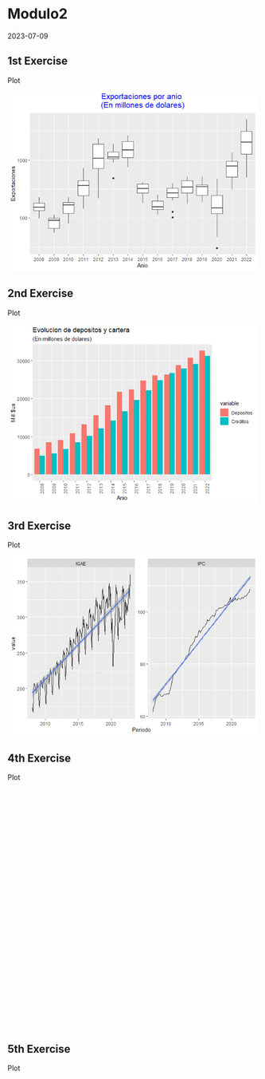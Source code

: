 Modulo2
================
2023-07-09

## 1st Exercise

Plot

![](RMD_Roberto_Rodriguez_files/figure-gfm/first-1.png)<!-- -->

## 2nd Exercise

Plot

![](RMD_Roberto_Rodriguez_files/figure-gfm/second-1.png)<!-- -->

## 3rd Exercise

Plot

![](RMD_Roberto_Rodriguez_files/figure-gfm/third-1.png)<!-- -->

## 4th Exercise

Plot

<div id="htmlwidget-3214f0784709f15627f6" style="width:672px;height:480px;" class="dygraphs html-widget"></div>
<script type="application/json" data-for="htmlwidget-3214f0784709f15627f6">{"x":{"attrs":{"labels":["month","Depositos","Creditos"],"legend":"auto","retainDateWindow":false,"axes":{"x":{"pixelsPerLabel":60}},"showRangeSelector":true,"rangeSelectorHeight":40,"rangeSelectorPlotFillColor":" #A7B1C4","rangeSelectorPlotStrokeColor":"#808FAB","interactionModel":"Dygraph.Interaction.defaultModel"},"scale":"monthly","annotations":[],"shadings":[],"events":[],"format":"date","data":[["2008-01-01T00:00:00.000Z","2008-02-01T00:00:00.000Z","2008-03-01T00:00:00.000Z","2008-04-01T00:00:00.000Z","2008-05-01T00:00:00.000Z","2008-06-01T00:00:00.000Z","2008-07-01T00:00:00.000Z","2008-08-01T00:00:00.000Z","2008-09-01T00:00:00.000Z","2008-10-01T00:00:00.000Z","2008-11-01T00:00:00.000Z","2008-12-01T00:00:00.000Z","2009-01-01T00:00:00.000Z","2009-02-01T00:00:00.000Z","2009-03-01T00:00:00.000Z","2009-04-01T00:00:00.000Z","2009-05-01T00:00:00.000Z","2009-06-01T00:00:00.000Z","2009-07-01T00:00:00.000Z","2009-08-01T00:00:00.000Z","2009-09-01T00:00:00.000Z","2009-10-01T00:00:00.000Z","2009-11-01T00:00:00.000Z","2009-12-01T00:00:00.000Z","2010-01-01T00:00:00.000Z","2010-02-01T00:00:00.000Z","2010-03-01T00:00:00.000Z","2010-04-01T00:00:00.000Z","2010-05-01T00:00:00.000Z","2010-06-01T00:00:00.000Z","2010-07-01T00:00:00.000Z","2010-08-01T00:00:00.000Z","2010-09-01T00:00:00.000Z","2010-10-01T00:00:00.000Z","2010-11-01T00:00:00.000Z","2010-12-01T00:00:00.000Z","2011-01-01T00:00:00.000Z","2011-02-01T00:00:00.000Z","2011-03-01T00:00:00.000Z","2011-04-01T00:00:00.000Z","2011-05-01T00:00:00.000Z","2011-06-01T00:00:00.000Z","2011-07-01T00:00:00.000Z","2011-08-01T00:00:00.000Z","2011-09-01T00:00:00.000Z","2011-10-01T00:00:00.000Z","2011-11-01T00:00:00.000Z","2011-12-01T00:00:00.000Z","2012-01-01T00:00:00.000Z","2012-02-01T00:00:00.000Z","2012-03-01T00:00:00.000Z","2012-04-01T00:00:00.000Z","2012-05-01T00:00:00.000Z","2012-06-01T00:00:00.000Z","2012-07-01T00:00:00.000Z","2012-08-01T00:00:00.000Z","2012-09-01T00:00:00.000Z","2012-10-01T00:00:00.000Z","2012-11-01T00:00:00.000Z","2012-12-01T00:00:00.000Z","2013-01-01T00:00:00.000Z","2013-02-01T00:00:00.000Z","2013-03-01T00:00:00.000Z","2013-04-01T00:00:00.000Z","2013-05-01T00:00:00.000Z","2013-06-01T00:00:00.000Z","2013-07-01T00:00:00.000Z","2013-08-01T00:00:00.000Z","2013-09-01T00:00:00.000Z","2013-10-01T00:00:00.000Z","2013-11-01T00:00:00.000Z","2013-12-01T00:00:00.000Z","2014-01-01T00:00:00.000Z","2014-02-01T00:00:00.000Z","2014-03-01T00:00:00.000Z","2014-04-01T00:00:00.000Z","2014-05-01T00:00:00.000Z","2014-06-01T00:00:00.000Z","2014-07-01T00:00:00.000Z","2014-08-01T00:00:00.000Z","2014-09-01T00:00:00.000Z","2014-10-01T00:00:00.000Z","2014-11-01T00:00:00.000Z","2014-12-01T00:00:00.000Z","2015-01-01T00:00:00.000Z","2015-02-01T00:00:00.000Z","2015-03-01T00:00:00.000Z","2015-04-01T00:00:00.000Z","2015-05-01T00:00:00.000Z","2015-06-01T00:00:00.000Z","2015-07-01T00:00:00.000Z","2015-08-01T00:00:00.000Z","2015-09-01T00:00:00.000Z","2015-10-01T00:00:00.000Z","2015-11-01T00:00:00.000Z","2015-12-01T00:00:00.000Z","2016-01-01T00:00:00.000Z","2016-02-01T00:00:00.000Z","2016-03-01T00:00:00.000Z","2016-04-01T00:00:00.000Z","2016-05-01T00:00:00.000Z","2016-06-01T00:00:00.000Z","2016-07-01T00:00:00.000Z","2016-08-01T00:00:00.000Z","2016-09-01T00:00:00.000Z","2016-10-01T00:00:00.000Z","2016-11-01T00:00:00.000Z","2016-12-01T00:00:00.000Z","2017-01-01T00:00:00.000Z","2017-02-01T00:00:00.000Z","2017-03-01T00:00:00.000Z","2017-04-01T00:00:00.000Z","2017-05-01T00:00:00.000Z","2017-06-01T00:00:00.000Z","2017-07-01T00:00:00.000Z","2017-08-01T00:00:00.000Z","2017-09-01T00:00:00.000Z","2017-10-01T00:00:00.000Z","2017-11-01T00:00:00.000Z","2017-12-01T00:00:00.000Z","2018-01-01T00:00:00.000Z","2018-02-01T00:00:00.000Z","2018-03-01T00:00:00.000Z","2018-04-01T00:00:00.000Z","2018-05-01T00:00:00.000Z","2018-06-01T00:00:00.000Z","2018-07-01T00:00:00.000Z","2018-08-01T00:00:00.000Z","2018-09-01T00:00:00.000Z","2018-10-01T00:00:00.000Z","2018-11-01T00:00:00.000Z","2018-12-01T00:00:00.000Z","2019-01-01T00:00:00.000Z","2019-02-01T00:00:00.000Z","2019-03-01T00:00:00.000Z","2019-04-01T00:00:00.000Z","2019-05-01T00:00:00.000Z","2019-06-01T00:00:00.000Z","2019-07-01T00:00:00.000Z","2019-08-01T00:00:00.000Z","2019-09-01T00:00:00.000Z","2019-10-01T00:00:00.000Z","2019-11-01T00:00:00.000Z","2019-12-01T00:00:00.000Z","2020-01-01T00:00:00.000Z","2020-02-01T00:00:00.000Z","2020-03-01T00:00:00.000Z","2020-04-01T00:00:00.000Z","2020-05-01T00:00:00.000Z","2020-06-01T00:00:00.000Z","2020-07-01T00:00:00.000Z","2020-08-01T00:00:00.000Z","2020-09-01T00:00:00.000Z","2020-10-01T00:00:00.000Z","2020-11-01T00:00:00.000Z","2020-12-01T00:00:00.000Z","2021-01-01T00:00:00.000Z","2021-02-01T00:00:00.000Z","2021-03-01T00:00:00.000Z","2021-04-01T00:00:00.000Z","2021-05-01T00:00:00.000Z","2021-06-01T00:00:00.000Z","2021-07-01T00:00:00.000Z","2021-08-01T00:00:00.000Z","2021-09-01T00:00:00.000Z","2021-10-01T00:00:00.000Z","2021-11-01T00:00:00.000Z","2021-12-01T00:00:00.000Z","2022-01-01T00:00:00.000Z","2022-02-01T00:00:00.000Z","2022-03-01T00:00:00.000Z","2022-04-01T00:00:00.000Z","2022-05-01T00:00:00.000Z","2022-06-01T00:00:00.000Z","2022-07-01T00:00:00.000Z","2022-08-01T00:00:00.000Z","2022-09-01T00:00:00.000Z","2022-10-01T00:00:00.000Z","2022-11-01T00:00:00.000Z","2022-12-01T00:00:00.000Z"],[5482.99176287915,5677.3622376631,5776.1888788473,5946.56648969589,6146.34047907212,6215.91009239045,6451.23901260937,6490.85343325894,6579.36408590844,6564.08135151076,6625.53659523816,6876.22629527116,6969.52372619225,7078.92653852654,7173.29395796844,7235.00026830273,7278.32375368293,7588.72702455954,7592.21662305022,7747.54969973314,8117.47819518508,8256.2189812109,8259.63618256097,8470.54749029699,8615.31290705021,8717.72575597561,8732.17396611621,8635.49671129555,8744.01168384075,8674.13252430416,8664.35997303874,8727.4607273759,8890.33089342611,8971.95891273458,9118.34846661638,9049.88013803602,9080.78753015607,9211.63438005058,9315.93490725797,9212.04887642816,9244.26185430914,9542.33867871512,9611.38624222125,9846.21814058952,10033.1958011776,10127.2330724905,10491.2135765,10851.9352591953,10859.0078987157,11032.0044285977,11345.1782787974,11385.8559181108,11599.1490832974,11814.8226470189,11810.3036785496,11970.592543,12070.4958795189,12257.7169184388,12554.865592242,13255.2995318017,13148.0324229461,13332.7490127434,13411.9249836414,13370.6041430029,13565.5282890117,13851.6885684111,13902.0415003863,14048.635453656,14211.969063898,14526.844735981,14596.8062367536,15580.3189652274,15558.4139683659,15536.5252814169,15707.0713288717,15834.5938289198,15729.3512233309,15965.790228035,15939.4027952988,16053.8820999242,16615.2200304009,17038.8686384052,17365.437245812,18257.2766168076,18007.5748806618,18067.3698382055,18119.9923783236,18232.9160009621,18683.4407015248,19181.1718149271,19079.0429432259,19421.671700777,19759.0362982988,20015.5232322682,20344.2589250364,21774.6839919475,21027.6710364679,21134.5407639446,21224.9523859621,21358.143198293,21616.0566697624,21510.1177476866,21405.9736751924,21548.3856419227,21777.6981843732,21951.4077982405,22001.7242485335,22362.7121480598,22191.0819928848,22299.534755277,22371.0965835335,22101.7618255379,22322.1367584388,22790.5401724767,22852.702467414,23149.8670951181,23801.6927541006,24126.7843790918,24282.7256640758,24799.410614258,24543.7955466327,24540.3162369431,24785.6575073965,24687.7367994563,25135.3620447157,25499.8577195073,25308.6632257609,25577.2301212988,25361.8572071297,25578.1761951531,25503.368950656,26153.8772997099,25655.8894850219,25726.3042279679,25878.6319467376,25687.1395895,26128.1410021574,26281.4921980452,26182.095632481,26329.7461442347,26338.6614691239,26064.2890097026,25470.609534879,26157.1217118819,25854.2854189796,26041.3836958542,26743.9793122318,27353.4494836968,27586.5063495481,27502.4840965933,27392.811713551,27614.3133135656,27746.2332151749,27615.1395237055,27819.010455758,28793.1149105466,28452.2267687828,28428.1745556254,28655.7712698469,28753.6748401939,28888.7849329723,29049.1919479723,29190.8871658265,29720.8882428878,30227.3757208557,30072.8189912595,30206.0291603338,30770.2167850671,30527.7070047289,30596.3752122974,30887.9216241764,30769.9199358659,30770.7317959082,31226.0262651691,31205.6367863047,31557.2815214373,31837.2815100408,31838.0207712711,31974.2016191079,32658.9495168805],[4215.0987963413,4239.21307047326,4289.42723441216,4395.33554361644,4496.98180301248,4611.84954123876,4717.39871969744,4775.01231105436,4847.99806427611,4904.28521742324,4937.73253238164,4980.84036953515,4950.80622980631,4950.23345678479,4961.67539342037,5033.51976247346,5079.69947500861,5161.9963432109,5188.00880349498,5235.43583124534,5320.62288507174,5400.59723907174,5462.51359310043,5599.88411392253,5549.6717267561,5586.07244336872,5654.69802253659,5792.04798737159,5909.4369872769,5995.33621722525,6113.36467097704,6218.97400546915,6334.42154168867,6454.72532496413,6586.84528302155,6767.48183873775,6793.18945024422,6860.38379081503,6999.5226217,7176.64453640058,7421.65113262119,7601.77777419041,7767.88969346725,7900.73712649927,8042.44095171179,8150.88920066812,8309.99230146793,8499.2382753207,8532.01077069679,8583.55362096501,8712.39542222449,8929.33419439067,9120.6984930656,9272.00630929154,9458.76644656851,9654.13098328863,9750.14003055394,9938.12387178717,10096.0158845904,10232.2450551166,10293.3621140918,10397.1013203178,10501.853950812,10794.2662757201,11038.4722459577,11201.0463287799,11399.2019613557,11546.0026476793,11665.9524319883,11841.7615485117,12087.8697370845,12197.6436644315,12101.1283774067,12206.6119672187,12355.4932592638,12676.5174582945,12925.5060188907,13063.4132928965,13251.3233782157,13321.6424480831,13542.8834704577,13708.9570803469,13949.3992466195,14186.6520357901,14160.4461620583,14251.4203453192,14437.4111760423,14750.1798728163,15011.6583060802,15215.1026208863,15437.5210906633,15655.5160481137,15842.9526772172,16103.6241815991,16384.6998437289,16662.3802594388,16711.6758585787,16832.7672880292,17082.8679568105,17377.3645809971,17631.7279780627,17856.0036121749,18048.9236825991,18243.360896156,18462.8243405816,18655.1402011239,19453.9569318834,19679.7041538003,19737.8085428294,19906.6875258499,20144.9106953455,20428.8379807318,20674.023959777,20858.5230352624,21033.4443624257,21293.405743879,21553.942919605,21745.0131020539,21935.638000793,22166.2713156895,22240.5934927245,22428.6526620394,22599.9076888484,22935.2540636808,23194.1737124271,23432.1401470262,23662.2678348732,23893.4720571122,24097.5908836312,24387.98586243,24651.4742041618,24870.9704576793,24921.3227236545,25114.3722126399,25368.3878696953,25491.6268868805,25751.1674155918,25909.9384973134,26137.1764745292,26285.6517235612,26434.8088876152,26472.3000818586,26494.958304984,26787.1490495394,26760.2523009431,26831.7400860554,26712.8067254708,26839.8559353061,27157.8202982741,27129.1397242872,27222.5562731808,27301.8310285087,27369.0860380394,27602.7536014155,27813.156826898,27914.9340989052,27681.6355226706,27630.609181465,27604.5019129052,27831.0073875977,27945.2281278411,27990.482445293,28073.2802974461,28330.2223365671,28518.3466949883,28732.7080086589,28928.0759932974,29064.0876283907,29054.1165286633,29210.4399038324,29407.4411403673,29649.2269421297,29908.020166481,30134.3575596778,30275.7107245248,30502.9871283936,30709.6895506603,30895.14177857,31073.1531504373,31305.1180375845]]},"evals":["attrs.interactionModel"],"jsHooks":[]}</script>

## 5th Exercise

Plot

<div id="htmlwidget-82232d172d7cfa534c8d" style="width:672px;height:480px;" class="plotly html-widget"></div>
<script type="application/json" data-for="htmlwidget-82232d172d7cfa534c8d">{"x":{"visdat":{"e002eb84790":["function () ","plotlyVisDat"]},"cur_data":"e002eb84790","attrs":{"e002eb84790":{"mode":"lines","alpha_stroke":1,"sizes":[10,100],"spans":[1,20],"type":"scatter"},"e002eb84790.1":{"mode":"lines","alpha_stroke":1,"sizes":[10,100],"spans":[1,20],"type":"scatter","x":{},"y":{},"inherit":true}},"layout":{"width":900,"margin":{"b":40,"l":60,"t":25,"r":10},"showlegend":false,"title":"Time Series with Rangeslider","xaxis":{"domain":[0,1],"automargin":true,"rangeslider":{"visible":true},"zerolinecolor":"#ffff","zerolinewidth":2,"gridcolor":"ffff","title":"Periodo"},"yaxis":{"domain":[0,1],"automargin":true,"zerolinecolor":"#ffff","zerolinewidth":2,"gridcolor":"ffff","title":"Export"},"plot_bgcolor":"#e5ecf6","hovermode":"closest"},"source":"A","config":{"modeBarButtonsToAdd":["hoverclosest","hovercompare"],"showSendToCloud":false},"data":[{"mode":"lines","type":"scatter","marker":{"color":"rgba(31,119,180,1)","line":{"color":"rgba(31,119,180,1)"}},"error_y":{"color":"rgba(31,119,180,1)"},"error_x":{"color":"rgba(31,119,180,1)"},"line":{"color":"rgba(31,119,180,1)"},"xaxis":"x","yaxis":"y","frame":null},{"mode":"lines","type":"scatter","x":["2008-01-01","2008-02-01","2008-03-01","2008-04-01","2008-05-01","2008-06-01","2008-07-01","2008-08-01","2008-09-01","2008-10-01","2008-11-01","2008-12-01","2009-01-01","2009-02-01","2009-03-01","2009-04-01","2009-05-01","2009-06-01","2009-07-01","2009-08-01","2009-09-01","2009-10-01","2009-11-01","2009-12-01","2010-01-01","2010-02-01","2010-03-01","2010-04-01","2010-05-01","2010-06-01","2010-07-01","2010-08-01","2010-09-01","2010-10-01","2010-11-01","2010-12-01","2011-01-01","2011-02-01","2011-03-01","2011-04-01","2011-05-01","2011-06-01","2011-07-01","2011-08-01","2011-09-01","2011-10-01","2011-11-01","2011-12-01","2012-01-01","2012-02-01","2012-03-01","2012-04-01","2012-05-01","2012-06-01","2012-07-01","2012-08-01","2012-09-01","2012-10-01","2012-11-01","2012-12-01","2013-01-01","2013-02-01","2013-03-01","2013-04-01","2013-05-01","2013-06-01","2013-07-01","2013-08-01","2013-09-01","2013-10-01","2013-11-01","2013-12-01","2014-01-01","2014-02-01","2014-03-01","2014-04-01","2014-05-01","2014-06-01","2014-07-01","2014-08-01","2014-09-01","2014-10-01","2014-11-01","2014-12-01","2015-01-01","2015-02-01","2015-03-01","2015-04-01","2015-05-01","2015-06-01","2015-07-01","2015-08-01","2015-09-01","2015-10-01","2015-11-01","2015-12-01","2016-01-01","2016-02-01","2016-03-01","2016-04-01","2016-05-01","2016-06-01","2016-07-01","2016-08-01","2016-09-01","2016-10-01","2016-11-01","2016-12-01","2017-01-01","2017-02-01","2017-03-01","2017-04-01","2017-05-01","2017-06-01","2017-07-01","2017-08-01","2017-09-01","2017-10-01","2017-11-01","2017-12-01","2018-01-01","2018-02-01","2018-03-01","2018-04-01","2018-05-01","2018-06-01","2018-07-01","2018-08-01","2018-09-01","2018-10-01","2018-11-01","2018-12-01","2019-01-01","2019-02-01","2019-03-01","2019-04-01","2019-05-01","2019-06-01","2019-07-01","2019-08-01","2019-09-01","2019-10-01","2019-11-01","2019-12-01","2020-01-01","2020-02-01","2020-03-01","2020-04-01","2020-05-01","2020-06-01","2020-07-01","2020-08-01","2020-09-01","2020-10-01","2020-11-01","2020-12-01","2021-01-01","2021-02-01","2021-03-01","2021-04-01","2021-05-01","2021-06-01","2021-07-01","2021-08-01","2021-09-01","2021-10-01","2021-11-01","2021-12-01","2022-01-01","2022-02-01","2022-03-01","2022-04-01","2022-05-01","2022-06-01","2022-07-01","2022-08-01","2022-09-01","2022-10-01","2022-11-01","2022-12-01"],"y":[523.05255793,493.61502834,575.28144707,593.78113475,587.93043865,578.35278994,679.47850222,647.67048765,599.22013302,637.75416996,623.21416792,518.65724469,370.19961368,395.06396919,414.60818065,380.42603412,456.25191541,467.05641174,489.97451534,496.82907493,492.61565448,528.08945511,499.08236123,496.20853497,491.96226168,449.54911671,553.98754778,489.62241218,629.73228156,620.86999107,645.35116326,609.01110884,661.74819356,675.77758589,613.65311151,610.86288022,639.13224078,649.64944272,579.18936495,704.4880847,774.40581708,766.94898046,878.48619155,904.00319565,931.47297979,801.46824734,786.24583933,799.78985508,669.84034549,734.46509826,870.25051008,947.76259046,1014.6671009,1013.68358529,1001.93851431,1084.11248929,1186.93459328,1161.14775009,1130.76614181,1175.56423261,1137.74009503,843.92914255,1069.30227084,1020.47146197,1029.22999063,1020.7402648,1056.98449905,1070.08063367,1018.13922373,1134.50510817,978.51055906,991.98221952,1021.17051854,1029.1202831,1153.88330593,1061.98107501,1213.27624833,1178.58659772,1209.71766645,1154.01309125,1113.79838562,1021.12948452,936.10143381,941.442151,805.91548917,717.30256017,809.3552819,774.76346234,806.67156321,788.64693289,768.95032695,724.16700362,738.05177802,701.48196655,625.94768404,661.861334,527.88876086,532.61922999,584.45624019,555.48047237,604.61708934,617.18251905,664.198472,696.83207035,639.36197731,672.62075769,585.04073067,578.41484875,552.81744532,505.16022003,650.24358664,686.006508,716.81211474,697.91662395,752.8295563,777.08698913,797.16602634,759.30029687,714.74022605,756.99892672,716.95885983,672.23329819,735.51371426,778.0988336,855.62417883,786.35200695,830.26390706,831.60199758,754.59120809,816.68953526,711.1970557,621.23164528,699.94512604,636.92849576,691.26646369,640.83671359,792.91480391,764.86420739,857.6775076,816.09681856,784.01932647,773.85934916,697.58524427,777.33693193,795.93289205,674.90456768,606.57419703,239.80327919,336.05822527,564.6562713,542.67190594,521.46071744,547.61024845,680.47733563,744.15520375,838.31285361,743.72511181,779.4152691,819.93214461,865.64227332,949.16549055,929.19075894,1007.04762415,984.23591286,943.32531967,1022.92022332,1063.97718683,971.21152508,1116.85820245,1070.42231195,1180.09370752,1247.56207786,1350.42350423,1326.3538547,1247.59387852,1175.49567283,1134.97702873,986.65114108,849.85769586,984.29737011],"marker":{"color":"rgba(255,127,14,1)","line":{"color":"rgba(255,127,14,1)"}},"error_y":{"color":"rgba(255,127,14,1)"},"error_x":{"color":"rgba(255,127,14,1)"},"line":{"color":"rgba(255,127,14,1)"},"xaxis":"x","yaxis":"y","frame":null}],"highlight":{"on":"plotly_click","persistent":false,"dynamic":false,"selectize":false,"opacityDim":0.2,"selected":{"opacity":1},"debounce":0},"shinyEvents":["plotly_hover","plotly_click","plotly_selected","plotly_relayout","plotly_brushed","plotly_brushing","plotly_clickannotation","plotly_doubleclick","plotly_deselect","plotly_afterplot","plotly_sunburstclick"],"base_url":"https://plot.ly"},"evals":[],"jsHooks":[]}</script>
